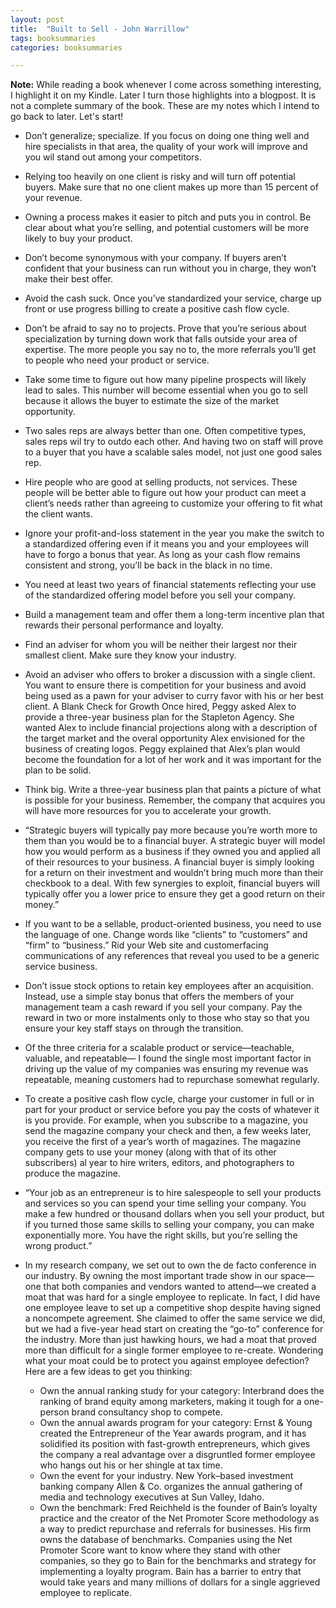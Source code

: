 ```yaml
---
layout: post
title:  "Built to Sell - John Warrillow"
tags: booksummaries
categories: booksummaries

---
```


**Note:** While reading a book whenever I come across something interesting, I highlight it on my Kindle. Later I turn those highlights into a blogpost. It is not a complete summary of the book. These are my notes which I intend to go back to later. Let's start!

- Don’t generalize; specialize. If you focus on doing one thing well and hire specialists in that area, the quality of your work will improve and you wil stand out among your competitors.
 
- Relying too heavily on one client is risky and will turn off potential buyers. Make sure that no one client makes up more than 15 percent of your revenue.
 
- Owning a process makes it easier to pitch and puts you in control. Be clear about what you’re selling, and potential customers will be more likely to buy your product.

- Don’t become synonymous with your company. If buyers aren’t confident that your business can run without you in charge, they won’t make their best offer.

- Avoid the cash suck. Once you’ve standardized your service, charge up front or use progress billing to create a positive cash flow cycle.
 
- Don’t be afraid to say no to projects. Prove that you’re serious about specialization by turning down work that falls outside your area of expertise. The more people you say no to, the more referrals you’ll get to people who need your product or service.

- Take some time to figure out how many pipeline prospects will likely lead to sales. This number will become essential when you go to sell because it allows the buyer to estimate the size of the market opportunity.
 
- Two sales reps are always better than one. Often competitive types, sales reps wil try to outdo each other. And having two on staff will prove to a buyer that you have a scalable sales model, not just one good sales rep.

- Hire people who are good at selling products, not services. These people will be better able to figure out how your product can meet a client’s needs rather than agreeing to customize your offering to fit what the client wants.

- Ignore your profit-and-loss statement in the year you make the switch to a standardized offering even if it means you and your employees will have to forgo a bonus that year. As long as your cash flow remains consistent and strong, you’ll be back in the black in no time.

- You need at least two years of financial statements reflecting your use of the standardized offering model before you sell your company.

- Build a management team and offer them a long-term incentive plan that rewards their personal performance and loyalty.

- Find an adviser for whom you will be neither their largest nor their smallest client. Make sure they know your industry.
 
- Avoid an adviser who offers to broker a discussion with a single client. You want to ensure there is competition for your business and avoid being used as a pawn for your adviser to curry favor with his or her best client. A Blank Check for Growth Once hired, Peggy asked Alex to provide a three-year business plan for the Stapleton Agency. She wanted Alex to include financial projections along with a description of the target market and the overal opportunity Alex envisioned for the business of creating logos. Peggy explained that Alex’s plan would become the foundation for a lot of her work and it was important for the plan to be solid.

- Think big. Write a three-year business plan that paints a picture of what is possible for your business. Remember, the company that acquires you will have more resources for you to accelerate your growth.

- “Strategic buyers will typically pay more because you’re worth more to them than you would be to a financial buyer. A strategic buyer will model how you would perform as a business if they owned you and applied all of their resources to your business. A financial buyer is simply looking for a return on their investment and wouldn’t bring much more than their checkbook to a deal. With few synergies to exploit, financial buyers will typically offer you a lower price to ensure they get a good return on their money.”
 
- If you want to be a sellable, product-oriented business, you need to use the language of one. Change words like “clients” to “customers” and “firm” to “business.” Rid your Web site and customerfacing communications of any references that reveal you used to be a generic service business.

- Don’t issue stock options to retain key employees after an acquisition. Instead, use a simple stay bonus that offers the members of your management team a cash reward if you sell your company. Pay the reward in two or more instalments only to those who stay so that you ensure your key staff stays on through the transition.

- Of the three criteria for a scalable product or service—teachable, valuable, and repeatable— I found the single most important factor in driving up the value of my companies was ensuring my revenue was repeatable, meaning customers had to repurchase somewhat regularly.

- To create a positive cash flow cycle, charge your customer in full or in part for your product or service before you pay the costs of whatever it is you provide. For example, when you subscribe to a magazine, you send the magazine company your check and then, a few weeks later, you receive the first of a year’s worth of magazines. The magazine company gets to use your money (along with that of its other subscribers) al year to hire writers, editors, and photographers to produce the magazine.
 
- “Your job as an entrepreneur is to hire salespeople to sell your products and services so you can spend your time selling your company. You make a few hundred or thousand dollars when you sell your product, but if you turned those same skills to selling your company, you can make exponentially more. You have the right skills, but you’re selling the wrong product.”

- In my research company, we set out to own the de facto conference in our industry. By owning the most important trade show in our space— one that both companies and vendors wanted to attend—we created a moat that was hard for a single employee to replicate. In fact, I did have one employee leave to set up a competitive shop despite having signed a noncompete agreement. She claimed to offer the same service we did, but we had a five-year head start on creating the “go-to” conference for the industry. More than just hawking hours, we had a moat that proved more than difficult for a single former employee to re-create. Wondering what your moat could be to protect you against employee defection? Here are a few ideas to get you thinking:
  - Own the annual ranking study for your category: Interbrand does the ranking of brand equity among marketers, making it tough for a one-person brand consultancy shop to compete.
  - Own the annual awards program for your category: Ernst & Young created the Entrepreneur of the Year awards program, and it has solidified its position with fast-growth entrepreneurs, which gives the company a real advantage over a disgruntled former employee who hangs out his or her shingle at tax time.
  - Own the event for your industry. New York–based investment banking company Allen & Co. organizes the annual gathering of media and technology executives at Sun Valley, Idaho.
  - Own the benchmark: Fred Reichheld is the founder of Bain’s loyalty practice and the creator of the Net Promoter Score methodology as a way to predict repurchase and referrals for businesses. His firm owns the database of benchmarks. Companies using the Net Promoter Score want to know where they stand with other companies, so they go to Bain for the benchmarks and strategy for implementing a loyalty program. Bain has a barrier to entry that would take years and many millions of dollars for a single aggrieved employee to replicate. 
